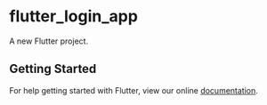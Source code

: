 # flutter_login_app

A new Flutter project.

## Getting Started

For help getting started with Flutter, view our online
[documentation](https://flutter.io/).
